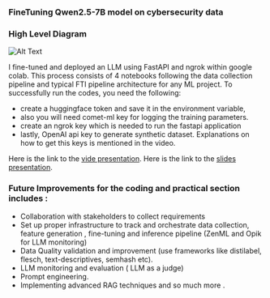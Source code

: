 ### FineTuning Qwen2.5-7B model on cybersecurity data

### High Level Diagram
![Alt Text](https://drive.google.com/file/d/1SmrEHoqCb0z66awarAuEQCuj3H-75csO/view?usp=sharing)

I fine-tuned and deployed an  LLM using FastAPI and ngrok within google colab. 
This process consists of 4 notebooks following the data collection pipeline and typical FTI pipeline architecture for any ML project.
To successfully run the codes, you need the following:
*  create a huggingface token and save it in the environment variable,
*  also you will need comet-ml key for logging the training parameters.
*  create an ngrok key which  is needed to run the fastapi application
*  lastly, OpenAI api key to generate synthetic dataset. Explanations on how to get this keys is mentioned in the video. 

Here is the link to the [vide presentation](https://drive.google.com/file/d/1xjyi1gU_nz2FiCiJ6LOPoSqsK2_-M-vL/view?usp=sharing). 
Here is the link to the [slides presentation](https://docs.google.com/presentation/d/1aQjyHV9I9tQ1rBnUWiI483jZ-FlLlAVD9DZBTPOKiMw/edit?usp=sharing). 

### Future Improvements for the coding and practical section includes : 
  * Collaboration with stakeholders to collect requirements
  * Set up proper infrastructure to track and orchestrate data collection, feature generation , fine-tuning and inference pipeline (ZenML and Opik for LLM monitoring)
  * Data Quality validation and improvement (use frameworks like distilabel, flesch, text-descriptives, semhash etc).
  * LLM monitoring and evaluation ( LLM as a judge)
  * Prompt engineering.
  * Implementing advanced RAG techniques and so much more .


